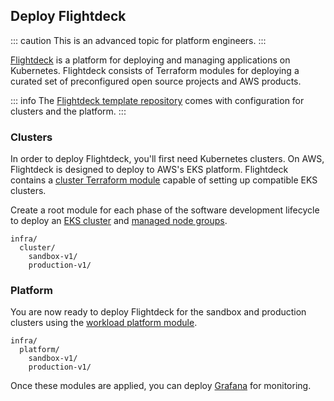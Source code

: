 
## Deploy Flightdeck

::: caution
This is an advanced topic for platform engineers.
:::

[Flightdeck](https://github.com/thoughtbot/flightdeck) is a platform for
deploying and managing applications on Kubernetes. Flightdeck consists
of Terraform modules for deploying a curated set of preconfigured open
source projects and AWS products.

::: info
The [Flightdeck template
repository](https://github.com/thoughtbot/flightdeck-template) comes with
configuration for clusters and the platform.
:::

### Clusters

In order to deploy Flightdeck, you'll first need Kubernetes clusters. On
AWS, Flightdeck is designed to deploy to AWS's EKS platform. Flightdeck
contains a [cluster Terraform
module](https://github.com/thoughtbot/flightdeck/tree/main/aws/cluster) capable of setting
up compatible EKS clusters.

Create a root module for each phase of the software development
lifecycle to deploy an [EKS
cluster](https://docs.aws.amazon.com/eks/latest/userguide/clusters.html)
and [managed node
groups](https://docs.aws.amazon.com/eks/latest/userguide/managed-node-groups.html).

```
infra/
  cluster/
    sandbox-v1/
    production-v1/
```

### Platform

You are now ready to deploy Flightdeck for the sandbox and production
clusters using the [workload platform
module](https://github.com/thoughtbot/flightdeck/tree/main/aws/platform).

```
infra/
  platform/
    sandbox-v1/
    production-v1/
```

Once these modules are applied, you can deploy
[Grafana](#deploy-grafana) for
monitoring.
